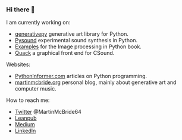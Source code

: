 ### Hi there 👋
I am currently working on:
* [generativepy](https://github.com/martinmcbride/generativepy) generative art library for Python.
* [Pysound](https://github.com/martinmcbride/pysound) experimental sound synthesis in Python.
* [Examples](https://github.com/martinmcbride/python-imaging-book-examples) for the Image processing in Python book.
* [Quack](https://github.com/martinmcbride/quack) a graphical front end for CSound.

Websites:
* [PythonInformer.com](https://www.pythoninformer.com) articles on Python programming.
* [martinmcbride.org](https://www.martinmcbride.org) personal blog, mainly about generative art and computer music.

How to reach me:
* [Twitter](https://twitter.com/MartinMcBride64) @MartinMcBride64
* [Leanpub](https://leanpub.com/u/martinmcbride)
* [Medium](https://mcbride-martin.medium.com/)
* [LinkedIn](https://www.linkedin.com/in/martinmcbride64/)

<!--
**martinmcbride/martinmcbride** is a ✨ _special_ ✨ repository because its `README.md` (this file) appears on your GitHub profile.

Here are some ideas to get you started:

- 🔭 I’m currently working on ...
- 🌱 I’m currently learning ...
- 👯 I’m looking to collaborate on ...
- 🤔 I’m looking for help with ...
- 💬 Ask me about ...
- 📫 How to reach me: ...
- 😄 Pronouns: ...
- ⚡ Fun fact: ...
-->
